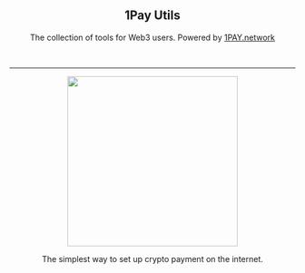 <div>
  <br>
  <h2 align="center">1Pay Utils</h2>
  <p align="center">The collection of tools for Web3 users. Powered by <a href="https://1pay.network" target="_blank">1PAY.network</a></p>
  <br>
  <hr>
  <p align="center">
    <a href="https://1pay.network" target="_blank">
      <img src="https://1pay.network/images/logo1pay.svg" width="300" alt="">
    </a>
  </p>
  <p align="center">The simplest way to set up crypto payment on the internet.</p>
  <br />
</div>